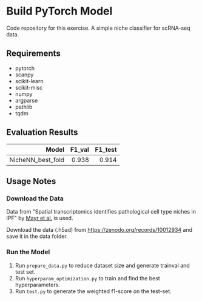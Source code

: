 # Build PyTorch Model

Code repository for this exercise. A simple niche classifier for scRNA-seq data.

## Requirements
* pytorch
* scanpy
* scikit-learn
* scikit-misc
* numpy
* argparse
* pathlib
* tqdm

## Evaluation Results

|              Model | F1_val | F1_test |
|-------------------:|-------:|--------:|
|  NicheNN_best_fold | 0.938  |   0.914 |

## Usage Notes
### Download the Data

Data from "Spatial transcriptomics identifies pathological cell type niches in IPF" by [Mayr et al.](https://doi.org/10.1101/2023.12.13.571464) is used. 

Download the data (.h5ad) from https://zenodo.org/records/10012934 and save it in the data folder.

### Run the Model
1. Run `prepare_data.py` to reduce dataset size and generate trainval and test set.
2. Run `hyperparam_optimization.py` to train and find the best hyperparameters.
3. Run `test.py` to generate the weighted f1-score on the test-set.